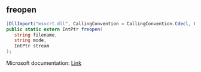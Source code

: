 ## freopen

```csharp
[DllImport("msvcrt.dll", CallingConvention = CallingConvention.Cdecl, CharSet = CharSet.Ansi, SetLastError = true)]
public static extern IntPtr freopen(
   string filename,
   string mode,
   IntPtr stream
);
```

Microsoft documentation: [Link](https://learn.microsoft.com/en-us/cpp/c-runtime-library/reference/freopen-wfreopen?view=msvc-170)
